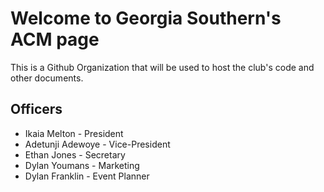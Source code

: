 # Welcome to Georgia Southern's ACM page

This is a Github Organization that will be used to host the club's code and other documents.

## Officers
- Ikaia Melton - President
- Adetunji Adewoye - Vice-President
- Ethan Jones - Secretary
- Dylan Youmans - Marketing
- Dylan Franklin - Event Planner

